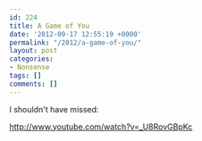 ```yaml
---
id: 224
title: A Game of You
date: '2012-09-17 12:55:19 +0000'
permalink: "/2012/a-game-of-you/"
layout: post
categories:
- Nonsense
tags: []
comments: []
---
```

I shouldn't have missed:

<http://www.youtube.com/watch?v=_U8RovGBpKc>
